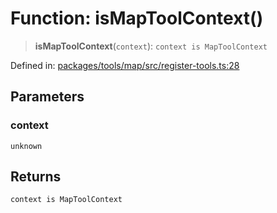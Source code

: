 # Function: isMapToolContext()

> **isMapToolContext**(`context`): `context is MapToolContext`

Defined in: [packages/tools/map/src/register-tools.ts:28](https://github.com/GeoDaCenter/openassistant/blob/0f7bf760e453a1735df9463dc799b04ee2f630fd/packages/tools/map/src/register-tools.ts#L28)

## Parameters

### context

`unknown`

## Returns

`context is MapToolContext`
